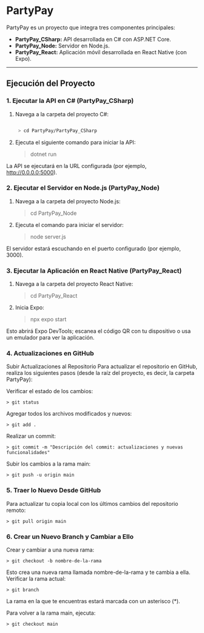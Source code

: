 # PartyPay

PartyPay es un proyecto que integra tres componentes principales:

- **PartyPay_CSharp:** API desarrollada en C# con ASP.NET Core.
- **PartyPay_Node:** Servidor en Node.js.
- **PartyPay_React:** Aplicación móvil desarrollada en React Native (con Expo).

---

## Ejecución del Proyecto

### 1. Ejecutar la API en C# (PartyPay_CSharp)
1. Navega a la carpeta del proyecto C#:
   ```bash
   
    > cd PartyPay/PartyPay_CSharp

2. Ejecuta el siguiente comando para iniciar la API:

    > dotnet run

La API se ejecutará en la URL configurada (por ejemplo, http://0.0.0.0:5000).

### 2. Ejecutar el Servidor en Node.js (PartyPay_Node)
1. Navega a la carpeta del proyecto Node.js:

    > cd PartyPay_Node

2. Ejecuta el comando para iniciar el servidor:

    > node server.js

El servidor estará escuchando en el puerto configurado (por ejemplo, 3000).

### 3. Ejecutar la Aplicación en React Native (PartyPay_React)
1. Navega a la carpeta del proyecto React Native:

    > cd PartyPay_React

2. Inicia Expo:

    > npx expo start

Esto abrirá Expo DevTools; escanea el código QR con tu dispositivo o usa un emulador para ver la aplicación.

### 4. Actualizaciones en GitHub
Subir Actualizaciones al Repositorio
Para actualizar el repositorio en GitHub, realiza los siguientes pasos (desde la raíz del proyecto, es decir, la carpeta PartyPay):

Verificar el estado de los cambios:

    > git status

Agregar todos los archivos modificados y nuevos:

    > git add .

Realizar un commit:

    > git commit -m "Descripción del commit: actualizaciones y nuevas funcionalidades"

Subir los cambios a la rama main:

    > git push -u origin main

### 5. Traer lo Nuevo Desde GitHub
Para actualizar tu copia local con los últimos cambios del repositorio remoto:

    > git pull origin main

### 6. Crear un Nuevo Branch y Cambiar a Ello
Crear y cambiar a una nueva rama:

    > git checkout -b nombre-de-la-rama

Esto crea una nueva rama llamada nombre-de-la-rama y te cambia a ella.
Verificar la rama actual:

    > git branch

La rama en la que te encuentras estará marcada con un asterisco (*).

Para volver a la rama main, ejecuta:

    > git checkout main

